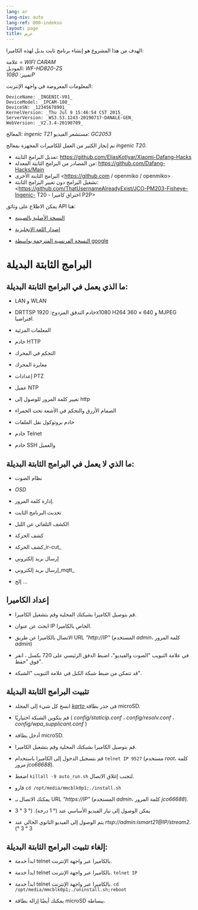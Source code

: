 ```yaml
---
lang: ar
lang-niv: auto
lang-ref: 000-indekso
layout: page
title: عرض
---
```


الهدف من هذا المشروع هو إنشاء برنامج ثابت بديل لهذه الكاميرا:

علامة = _WIFI CARAM_  
الموديل: _WF-HD820-ZS_  
تمييز: _1080P_

المعلومات المعروضة في واجهة الإنترنت:
```
DeviceName: _INGENIC-V01_
DeviceModel: _IPCAM-100_
DeviceSN: _12345678901_
KernelVersion: _Thu Jul 9 15:46:54 CST 2015_
ServerVersion: _WS3.53.1243-20190717-DANALE-GEN_
WebVersion: _V2.3.4-20190709_
```

المعالج: _ingenic T21_
مستشعر الفيديو: _GC2053_

تم إنجاز الكثير من العمل للكاميرات المجهزة بمعالج _ingenic T20_.
* تعديل البرامج الثابتة: <https://github.com/EliasKotlyar/Xiaomi-Dafang-Hacks>
* من المصادر من البرامج الثابتة المعدلة: <https://github.com/Dafang-Hacks/Main>
* البرامج الثابتة الأخرى <https://github.com / openmiko / openmiko>
* تشغيل البرامج دون تغيير البرامج الثابتة: <https://github.com/ThatUsernameAlreadyExist/JCO-PM203-Fisheye-Ingenic- T20 - اختراق كاميرا P2P>

يمكن الاطلاع على وثائق API هنا:  
* [النسخة الأصلية بالصينية](../zh/includes.zh/html/)


* [إصدار اللغة الإنجليزية](../en/includes.en/html/)


* [النسخة الفرنسية المترجمة بواسطة google](../fr/includes.fr/html/)



# البرامج الثابتة البديلة

## ما الذي يعمل في البرامج الثابتة البديلة:

* LAN و WLAN


* DRTTSP خادم التدفق المزدوج: 1920x1080 H264 و 640 × 360 MJPEG افتراضيا.


* المعلمات المرئية


* خادم HTTP


* التحكم في المحرك


* معايرة المحرك


* إعدادات PTZ


* عميل NTP


* تغيير كلمة المرور للوصول إلى http


* الصمام الأزرق والتحكم في الأشعة تحت الحمراء


* خادم بروتوكول نقل الملفات


* خادم Telnet


* خادم SSH والعميل



## ما الذي لا يعمل في البرامج الثابتة البديلة:

* نظام الصوت


* _OSD_


* إدارة كلمة المرور.


* تحديث البرنامج الثابت


* الكشف التلقائي عن الليل


* كشف الحركة


* كشف الحركة_ir-cut_


* إرسال بريد إلكتروني


* إرسال بريد إلكتروني_mqtt_


* إلخ ...



## إعداد الكاميرا

* قم بتوصيل الكاميرا بشبكتك المحلية وقم بتشغيل الكاميرا.


* ابحث عن عنوان IP الخاص بالكاميرا.


* الاتصال بالكاميرا عن طريق URL _"http://IP"_ (المستخدم _admin_، كلمة المرور _admin_)


* في علامة التبويب "الصوت والفيديو"، اضبط الدفق الرئيسي على 720 بكسل ، انقر فوق "حفظ".


* قد تتمكن من ضبط شبكة الكبل في علامة التبويب "الشبكة".



## تثبيت البرامج الثابتة البديلة

* انسخ كل شيء إلى المجلد [ _karto_ ](https://github.com/jmichault/ipcam-100/tree/master/karto) في جذر بطاقة microSD.


* قم بتكوين الشبكة اختياريًا ( _config/staticip.conf_ ، _config/resolv.conf_ ، _config/wpa_supplicant.conf_ )


* أدخل بطاقة microSD.


* قم بتوصيل الكاميرا بشبكتك المحلية وقم بتشغيل الكاميرا.


* قم بتسجيل الدخول إلى الكاميرا باستخدام `telnet IP 9527` (مستخدم _root_، كلمة مرور _jco66688_).


* اضغط `killall -9 auto_run.sh` لتجنب إغلاق الاتصال.


* فارو `cd /opt/media/mmcblk0p1;./install.sh`


* يمكنك الاتصال بـ URL _"https://IP"_ (المستخدم _admin_، كلمة المرور _jco66688_).


* يمكن الوصول إلى تيار الفيديو الأساسي عند (° 1 درجة). (° 3 ° 3


* يتم الوصول إلى الفيديو الثانوي الحالي عند _rtsp://admin:ismart21@IP/stream2_. (° 3 ° 3



## إلغاء تثبيت البرامج الثابتة البديلة:

* ابدأ خدمة telnet بالكاميرا عبر واجهة الإنترنت.


* ابدأ خدمة telnet بالكاميرا عبر واجهة الإنترنت. `telnet IP` 


* ابدأ خدمة telnet بالكاميرا عبر واجهة الإنترنت. `cd /opt/media/mmcblk0p1;./uninstall.sh;reboot`



* يمكنك أيضًا إزالة بطاقة microSD ببساطة.



